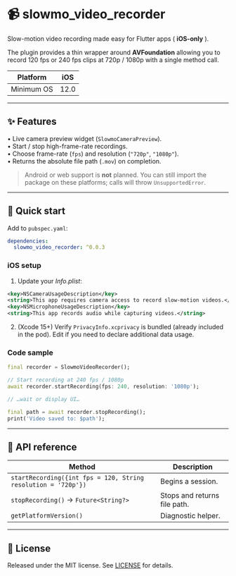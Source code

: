 # 📹 slowmo_video_recorder

Slow-motion video recording made easy for Flutter apps ( **iOS-only** ).

The plugin provides a thin wrapper around **AVFoundation** allowing you to
record 120 fps or 240 fps clips at 720p / 1080p with a single method call.

| Platform | iOS |
|----------|-----|
| Minimum OS | 12.0 |

---

## ✨ Features

• Live camera preview widget (`SlowmoCameraPreview`).<br>
• Start / stop high-frame-rate recordings.<br>
• Choose frame-rate (`fps`) and resolution (`"720p"`, `"1080p"`).<br>
• Returns the absolute file path (`.mov`) on completion.<br>

> Android or web support is **not** planned.  You can still import the package
> on these platforms; calls will throw `UnsupportedError`.

---

## 🚀 Quick start

Add to `pubspec.yaml`:

```yaml
dependencies:
  slowmo_video_recorder: ^0.0.3
```

### iOS setup

1. Update your *Info.plist*:

```xml
<key>NSCameraUsageDescription</key>
<string>This app requires camera access to record slow-motion videos.</string>
<key>NSMicrophoneUsageDescription</key>
<string>This app records audio while capturing videos.</string>
```

2. (Xcode 15+) Verify `PrivacyInfo.xcprivacy` is bundled (already included in
   the pod). Edit if you need to declare additional data usage.

### Code sample

```dart
final recorder = SlowmoVideoRecorder();

// Start recording at 240 fps / 1080p
await recorder.startRecording(fps: 240, resolution: '1080p');

// …wait or display UI…

final path = await recorder.stopRecording();
print('Video saved to: $path');
```

---

## 🔧 API reference

| Method | Description |
|--------|-------------|
| `startRecording({int fps = 120, String resolution = '720p'})` | Begins a session. |
| `stopRecording()` → `Future<String?>` | Stops and returns file path. |
| `getPlatformVersion()` | Diagnostic helper. |

---

## 📝 License

Released under the MIT license. See [LICENSE](LICENSE) for details.

